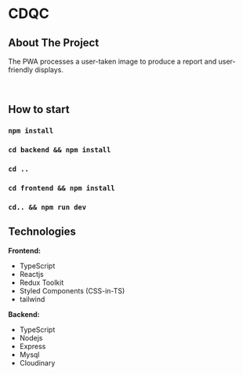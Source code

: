 # CDQC

## About The Project

The PWA processes a user-taken image to produce a report and user-friendly displays.

<br>

## How to start

### `npm install`

### `cd backend && npm install`

### `cd ..`

### `cd frontend && npm install`

### `cd.. && npm run dev`

## Technologies

**Frontend:**

- TypeScript
- Reactjs
- Redux Toolkit
- Styled Components (CSS-in-TS)
- tailwind

**Backend:**

- TypeScript
- Nodejs
- Express
- Mysql
- Cloudinary
